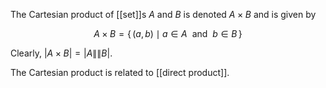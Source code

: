 The Cartesian product of [[set]]s $A$ and $B$ is denoted $A\times B$ and is given by

$$
A\times B=\{\,(a,b)\mid a\in A\ {\mbox{ and }}\ b\in B\,\}
$$

Clearly, $|A \times B| = |A\|\|B|$.

The Cartesian product is related to [[direct product]].
